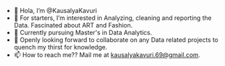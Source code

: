 - 👋 Hola, I’m @KausalyaKavuri
- 👀 For starters, I’m interested in Analyzing, cleaning and reporting the Data. Fascinated about ART and Fashion.
- 🌱 Currently pursuing Master's in Data Analytics.
- 💞️ Openly looking forward to collaborate on any Data related projects to quench my thirst for knowledge.
- 📫 How to reach me?? Mail me at kausalyakavuri.69@gmail.com.

<!---
KausalyaKavuri/KausalyaKavuri is a ✨ special ✨ repository because its `README.md` (this file) appears on your GitHub profile.
You can click the Preview link to take a look at your changes.
--->
